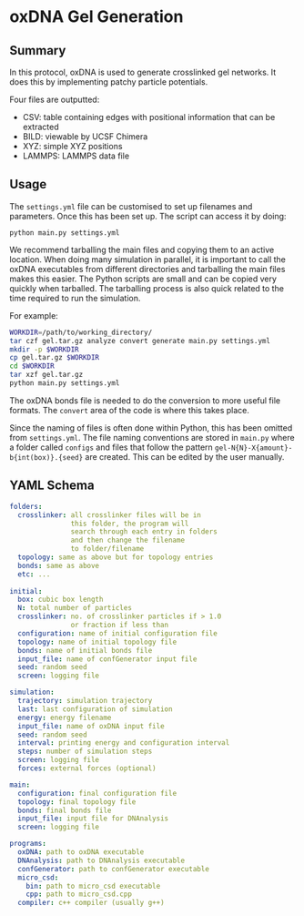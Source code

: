 # oxDNA Gel Generation

## Summary

In this protocol, oxDNA is used to generate crosslinked gel networks. It does this by implementing patchy particle potentials.

Four files are outputted:

- CSV: table containing edges with positional information that can be extracted
- BILD: viewable by UCSF Chimera
- XYZ: simple XYZ positions
- LAMMPS: LAMMPS data file

## Usage

The `settings.yml` file can be customised to set up filenames and parameters. Once this has been set up. The script can access it by doing:

```
python main.py settings.yml
```

We recommend tarballing the main files and copying them to an active location. When doing many simulation in parallel, it is important to call the oxDNA executables from different directories and tarballing the main files makes this easier. The Python scripts are small and can be copied very quickly when tarballed. The tarballing process is also quick related to the time required to run the simulation.

For example:
```sh
WORKDIR=/path/to/working_directory/
tar czf gel.tar.gz analyze convert generate main.py settings.yml
mkdir -p $WORKDIR
cp gel.tar.gz $WORKDIR
cd $WORKDIR
tar xzf gel.tar.gz
python main.py settings.yml
```

The oxDNA bonds file is needed to do the conversion to more useful file formats. The `convert` area of the code is where this takes place.

Since the naming of files is often done within Python, this has been omitted from `settings.yml`. The file naming conventions are stored in `main.py` where a folder called `configs` and files that follow the pattern `gel-N{N}-X{amount}-b{int(box)}.{seed}` are created. This can be edited by the user manually.

## YAML Schema

```yaml
folders: 
  crosslinker: all crosslinker files will be in 
               this folder, the program will 
               search through each entry in folders 
               and then change the filename 
               to folder/filename
  topology: same as above but for topology entries
  bonds: same as above
  etc: ...
  
initial:
  box: cubic box length
  N: total number of particles
  crosslinker: no. of crosslinker particles if > 1.0 
               or fraction if less than
  configuration: name of initial configuration file
  topology: name of initial topology file
  bonds: name of initial bonds file
  input_file: name of confGenerator input file
  seed: random seed
  screen: logging file

simulation:
  trajectory: simulation trajectory
  last: last configuration of simulation
  energy: energy filename
  input_file: name of oxDNA input file
  seed: random seed
  interval: printing energy and configuration interval
  steps: number of simulation steps
  screen: logging file
  forces: external forces (optional)

main:
  configuration: final configuration file
  topology: final topology file
  bonds: final bonds file
  input_file: input file for DNAnalysis
  screen: logging file

programs:
  oxDNA: path to oxDNA executable
  DNAnalysis: path to DNAnalysis executable
  confGenerator: path to confGenerator executable
  micro_csd: 
    bin: path to micro_csd executable
    cpp: path to micro_csd.cpp 
  compiler: c++ compiler (usually g++)
```
